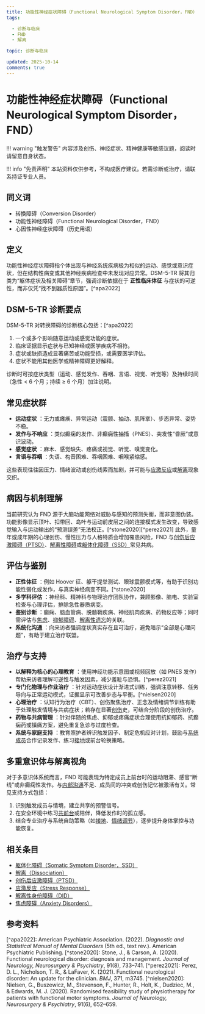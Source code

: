 ```yaml
---
title: 功能性神经症状障碍（Functional Neurological Symptom Disorder，FND）
tags:

  - 诊断与临床
  - FND
  - 解离

topic: 诊断与临床

updated: 2025-10-14
comments: true
---
```


# 功能性神经症状障碍（Functional Neurological Symptom Disorder，FND）

!!! warning "触发警告"
内容涉及创伤、神经症状、精神健康等敏感议题，阅读时请留意自身状态。

!!! info "免责声明"
本站资料仅供参考，不构成医疗建议。若需诊断或治疗，请联系持证专业人员。

## 同义词

- 转换障碍（Conversion Disorder）
- 功能性神经障碍（Functional Neurological Disorder，FND）
- 心因性神经症状障碍（历史用语）

## 定义

功能性神经症状障碍指个体出现与神经系统疾病极为相似的运动、感觉或意识症状，但在结构性病变或其他神经疾病检查中未发现对应异常。DSM-5-TR 将其归类为“躯体症状及相关障碍”章节，强调诊断依据在于 **正性临床体征** 与症状的可逆性，而非仅凭“找不到器质性原因”。[^apa2022]

## DSM-5-TR 诊断要点

DSM-5-TR 对转换障碍的诊断核心包括：[^apa2022]

1. 一个或多个影响随意运动或感觉功能的症状。
1. 临床证据显示症状与已知神经或医学疾病不相符。
1. 症状或缺损造成显著痛苦或功能受损，或需要医学评估。
1. 症状不能用其他医学或精神障碍更好解释。

诊断时可按症状类型（运动、感觉发作、吞咽、言语、视觉、听觉等）及持续时间（急性 < 6 个月；持续 ≥ 6 个月）加注说明。

## 常见症状群

- **运动症状** ：无力或瘫痪、异常运动（震颤、抽动、肌阵挛）、步态异常、姿势不稳。
- **发作与不响应** ：类似癫痫的发作、非癫痫性抽搐（PNES）、突发性“昏厥”或意识波动。
- **感觉症状** ：麻木、感觉缺失、疼痛或视觉、听觉、嗅觉变化。
- **言语与吞咽** ：失语、构音困难、吞咽困难、咽喉紧缩感。

这些表现往往因压力、情绪波动或创伤线索而加剧，并可能与[应激反应](Stress-Response.md)或[解离](Dissociation.md)现象交织。

## 病因与机制理解

当前研究认为 FND 源于大脑功能网络对威胁与感知的预测失衡，而非意图伪装。功能影像显示顶叶、扣带回、岛叶与运动前皮层之间的连接模式发生改变，导致感觉输入与运动输出的“预测误差”无法校正。[^stone2020][^perez2021] 此外，童年或成年期的心理创伤、慢性压力与人格特质会增加罹患风险，FND 与[创伤后应激障碍（PTSD）](PTSD.md)、[解离性障碍](DID.md)或[躯体化障碍（SSD）](Somatic-Symptom-Disorder-SSD.md)常见共病。

## 评估与鉴别

- **正性体征** ：例如 Hoover 征、躯干提举测试、眼球震颤模式等，有助于识别功能性弱化或发作，与真实神经病变不同。[^stone2020]
- **多学科评估** ：神经科、精神科与物理治疗团队协作，兼顾影像、脑电、实验室检查与心理评估，排除急性器质病变。
- **鉴别诊断** ：癫痫、脑血管病、脱髓鞘疾病、神经肌肉疾病、药物反应等；同时需评估与[焦虑](Anxiety-Disorders.md)、[抑郁障碍](Depressive-Disorders.md)、[解离性遗忘](Dissociative-Amnesia-DA.md)的关联。
- **系统化沟通** ：向来访者强调症状真实存在且可治疗，避免暗示“全部是心理问题”，有助于建立治疗联盟。

## 治疗与支持

- **以解释为核心的心理教育** ：使用神经功能示意图或视频回放（如 PNES 发作）帮助来访者理解可逆性与触发因素，减少羞耻与恐惧。[^perez2021]
- **专门化物理与作业治疗** ：针对运动症状设计渐进式训练，强调注意转移、任务导向与正常运动模式，证据显示可改善步态与平衡。[^nielsen2020]
- **心理治疗** ：认知行为治疗（CBT）、创伤聚焦治疗、正念及情绪调节训练有助于处理触发情境与共病症状；若存在显著[创伤](Trauma.md)史，可结合分阶段的创伤治疗。
- **药物与共病管理** ：针对伴随的焦虑、抑郁或疼痛症状合理使用抗抑郁药、抗癫痫药或镇痛方案，避免重复急诊与过度检查。
- **系统与家庭支持** ：教育照护者辨识触发因子、制定危机应对计划，鼓励与[系统成员](System.md)合作记录发作、练习[接地](Grounding.md)或前台轮换策略。

## 多重意识体与解离视角

对于多意识体系统而言，FND 可能表现为特定成员上前台时的运动阻滞、感官“断线”或非癫痫性发作。与[内部沟通](Internal-Communication.md)不足、成员间的冲突或创伤记忆被激活有关。常见支持方式包括：

1. 识别触发成员与情境，建立共享的预警信号。
1. 在安全环境中练习[共前台](Co-Fronting.md)或陪伴，降低发作时的孤立感。
1. 结合专业治疗与系统自助策略（如[接地](Grounding.md)、[情绪调节](Emotion-Regulation.md)），逐步提升身体掌控与功能恢复。

## 相关条目

- [躯体化障碍（Somatic Symptom Disorder，SSD）](Somatic-Symptom-Disorder-SSD.md)
- [解离（Dissociation）](Dissociation.md)
- [创伤后应激障碍（PTSD）](PTSD.md)
- [应激反应（Stress Response）](Stress-Response.md)
- [解离性身份障碍（DID）](DID.md)
- [焦虑障碍（Anxiety Disorders）](Anxiety-Disorders.md)

## 参考资料

\[^apa2022\]: American Psychiatric Association. (2022). *Diagnostic and Statistical Manual of Mental Disorders* (5th ed., text rev.). American Psychiatric Publishing.
\[^stone2020\]: Stone, J., & Carson, A. (2020). Functional neurological disorder: diagnosis and management. *Journal of Neurology, Neurosurgery & Psychiatry*, 91(8), 733–741.
\[^perez2021\]: Perez, D. L., Nicholson, T. R., & LaFaver, K. (2021). Functional neurological disorder: An update for the clinician. *BMJ*, 371, m3745.
\[^nielsen2020\]: Nielsen, G., Buszewicz, M., Stevenson, F., Hunter, R., Holt, K., Dudziec, M., & Edwards, M. J. (2020). Randomised feasibility study of physiotherapy for patients with functional motor symptoms. *Journal of Neurology, Neurosurgery & Psychiatry*, 91(6), 652–659.
